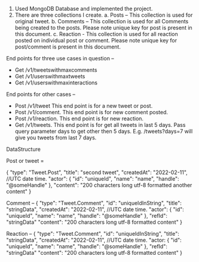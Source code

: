 1.	Used MongoDB Database and implemented the project.
2.	There are three collections I create.
a.	Posts – This collection is used for original tweet.
b.	Comments – This collection is used for all Comments being created to the posts. Please note unique key for post is present in this document.
c.	Reaction - This collection is used for all reaction posted on individual post or comment. Please note unique key for post/comment is present in this document.

End points for three use cases in question –

-	Get /v1/tweetswithmaxcomments
-	Get /v1/userswithmaxtweets
-	Get /v1/userswithmaxinteractions

End points for other cases –
-	Post /v1/tweet  This end point is for a new tweet or post.
-	Post /v1/comment. This end point is for new comment posted.
-	Post /v1/reaction. This end point is for new reaction.
-	Get  /v1/tweets. This end point is for get all tweets in last 5 days. Pass query parameter days to get other then 5 days. E.g. /tweets?days=7 will give you tweets from last 7 days.

DataStructure

Post or tweet =

{
  "type": "Tweet.Post",
  "title": "second tweet",
  "createdAt": "2022-02-11", //UTC date time.
  "actor": {
    "id": "uniqueId",
    "name": "name",
    "handle": "@someHandle"
  },
  "content": "200 characters long utf-8 formatted another content"
}

Comment –
{
  "type": "Tweet.Comment",
  "id": "uniqueIdInString",
  "title": "stringData",
  "createdAt": "2022-02-11", //UTC date time.
  "actor": {
    "id": "uniqueId",
    "name": "name",
    "handle": "@someHandle"
  },
  "refId": "stringData"
  "content": "200 characters long utf-8 formatted content"
}


Reaction –
{
  "type": "Tweet.Comment",
  "id": "uniqueIdInString",
  "title": "stringData",
  "createdAt": "2022-02-11", //UTC date time.
  "actor: {
    "id": "uniqueId",
    "name": "name",
    "handle": "@someHandle"
  },
  "refId": "stringData"
  "content": "200 characters long utf-8 formatted content"
}

